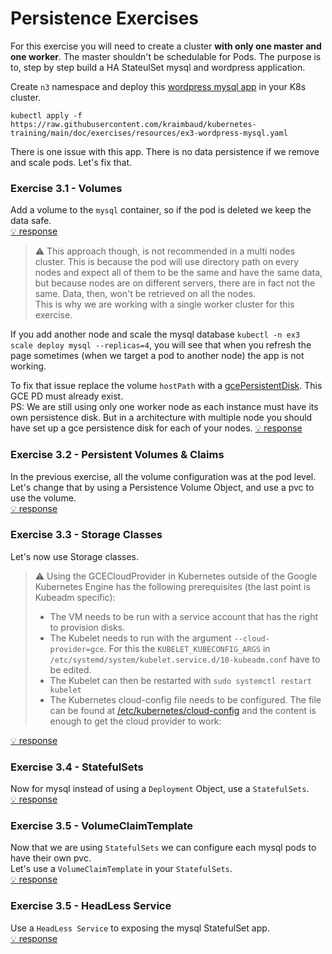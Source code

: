# Persistence Exercises
For this exercise you will need to create a cluster **with only one master and one worker**. The master shouldn't be
schedulable for Pods. The purpose is to, step by step build a HA StateulSet mysql and wordpress application. 

Create `n3` namespace and deploy this [wordpress mysql app](resources/ex3-wordpress-mysql.yaml) in your K8s cluster.

    kubectl apply -f https://raw.githubusercontent.com/kraimbaud/kubernetes-training/main/doc/exercises/resources/ex3-wordpress-mysql.yaml

There is one issue with this app. There is no data persistence if we remove and scale pods. Let's fix that. 

### Exercise 3.1 - Volumes

Add a volume to the `mysql` container, so if the pod is deleted we keep the data safe.   
[:bulb: response](responses/ex3/ex3-wordpress-mysql.yaml)

> :warning: This approach though, is not recommended in a multi nodes cluster. 
> This is because the pod will use directory path on every nodes and expect all of them to be the same and have the same data, 
> but because nodes are on different servers, there are in fact not the same. Data, then, won't be retrieved on all the nodes.   
> This is why we are working with a single worker cluster for this exercise.   

If you add another node and scale the mysql database `kubectl -n ex3 scale deploy mysql --replicas=4`, you will see that when 
you refresh the page sometimes (when we target a pod to another node) the app is not working. 

To fix that issue replace the volume `hostPath` with a [gcePersistentDisk](https://raw.githubusercontent.com/kraimbaud/kubernetes-training/main/doc/exercises/responses/ex3/ex3-wordpress-mysql.yaml). This GCE PD must already exist.   
PS: We are still using only one worker node as each instance must have its own persistence disk. But in a architecture with multiple node you should 
have set up a gce persistence disk for each of your nodes.
[:bulb: response](responses/ex3/ex3-gcePd-mysql.yaml)

### Exercise 3.2 - Persistent Volumes & Claims
In the previous exercise, all the volume configuration was at the pod level. Let's change that by using a Persistence Volume Object, 
and use a pvc to use the volume.   
[:bulb: response](responses/ex3/ex3-pvc-mysql.yaml)

### Exercise 3.3 - Storage Classes
Let's now use Storage classes.   
> :warning: Using the GCECloudProvider in Kubernetes outside of the Google Kubernetes Engine has the following prerequisites (the last point is Kubeadm specific):   
> - The VM needs to be run with a service account that has the right to provision disks.   
> - The Kubelet needs to run with the argument `--cloud-provider=gce`. For this the `KUBELET_KUBECONFIG_ARGS` in `/etc/systemd/system/kubelet.service.d/10-kubeadm.conf` have to be edited.   
> - The Kubelet can then be restarted with `sudo systemctl restart kubelet`
> - The Kubernetes cloud-config file needs to be configured. The file can be found at [/etc/kubernetes/cloud-config](../../cloud-config/gce.yaml) and the content is enough to get the cloud provider to work:

[:bulb: response](responses/ex3/ex3-sc-mysql.yaml)

### Exercise 3.4 - StatefulSets
Now for mysql instead of using a `Deployment` Object, use a `StatefulSets`.   
[:bulb: response](responses/ex3/ex3-statefulsets-mysql.yaml)

### Exercise 3.5 - VolumeClaimTemplate
Now that we are using `StatefulSets` we can configure each mysql pods to have their own pvc.   
Let's use a `VolumeClaimTemplate` in your `StatefulSets`.   
[:bulb: response](responses/ex3/ex3-pvct-mysql.yaml)

### Exercise 3.5 - HeadLess Service
Use a `HeadLess Service` to exposing the mysql StatefulSet app.   
[:bulb: response](responses/ex3/ex3-headless-svc-mysql.yaml)
